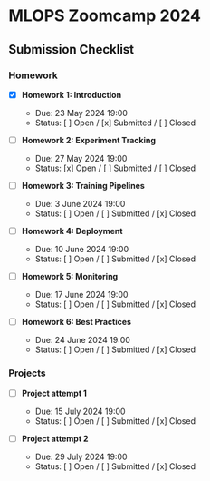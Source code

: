 # MLOPS Zoomcamp 2024

## Submission Checklist

### Homework

- [x] **Homework 1: Introduction**
  - Due: 23 May 2024 19:00
  - Status: [ ] Open / [x] Submitted / [ ] Closed

- [ ] **Homework 2: Experiment Tracking**
  - Due: 27 May 2024 19:00
  - Status: [x] Open / [ ] Submitted / [ ] Closed

- [ ] **Homework 3: Training Pipelines**
  - Due: 3 June 2024 19:00
  - Status: [ ] Open / [ ] Submitted / [x] Closed

- [ ] **Homework 4: Deployment**
  - Due: 10 June 2024 19:00
  - Status: [ ] Open / [ ] Submitted / [x] Closed

- [ ] **Homework 5: Monitoring**
  - Due: 17 June 2024 19:00
  - Status: [ ] Open / [ ] Submitted / [x] Closed

- [ ] **Homework 6: Best Practices**
  - Due: 24 June 2024 19:00
  - Status: [ ] Open / [ ] Submitted / [x] Closed

### Projects

- [ ] **Project attempt 1**
  - Due: 15 July 2024 19:00
  - Status: [ ] Open / [ ] Submitted / [x] Closed

- [ ] **Project attempt 2**
  - Due: 29 July 2024 19:00
  - Status: [ ] Open / [ ] Submitted / [x] Closed
